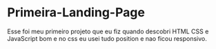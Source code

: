 # Primeira-Landing-Page
Esse foi meu primeiro projeto que eu fiz quando descobri HTML CSS e JavaScript
bom e no css eu usei tudo position e nao ficou responsivo.
